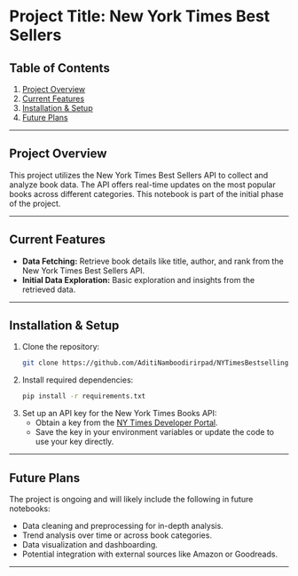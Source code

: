 # Project Title: New York Times Best Sellers

## Table of Contents
1. [Project Overview](#project-overview)
2. [Current Features](#current-features)
3. [Installation & Setup](#installation--setup)
4. [Future Plans](#future-plans)


---

## Project Overview

This project utilizes the New York Times Best Sellers API to collect and analyze book data. The API offers real-time updates on the most popular books across different categories. This notebook is part of the initial phase of the project.

---

## Current Features

- **Data Fetching:** Retrieve book details like title, author, and rank from the New York Times Best Sellers API.
- **Initial Data Exploration:** Basic exploration and insights from the retrieved data.

---

## Installation & Setup

1. Clone the repository:
   ```bash
   git clone https://github.com/AditiNamboodirirpad/NYTimesBestsellingBooks
   ```
2. Install required dependencies:
   ```bash
   pip install -r requirements.txt
   ```
3. Set up an API key for the New York Times Books API:
   - Obtain a key from the [NY Times Developer Portal](https://developer.nytimes.com/).
   - Save the key in your environment variables or update the code to use your key directly.

---

## Future Plans

The project is ongoing and will likely include the following in future notebooks:

- Data cleaning and preprocessing for in-depth analysis.
- Trend analysis over time or across book categories.
- Data visualization and dashboarding.
- Potential integration with external sources like Amazon or Goodreads.

---
